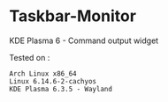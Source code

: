 # Taskbar-Monitor
KDE Plasma 6 - Command output widget

Tested on :
```
Arch Linux x86_64
Linux 6.14.6-2-cachyos
KDE Plasma 6.3.5 - Wayland
```
